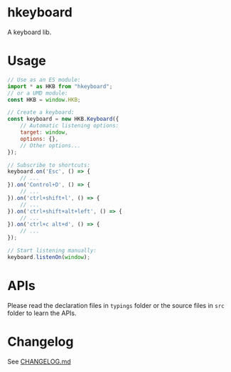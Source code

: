 # hkeyboard

A keyboard lib.

# Usage

```js
// Use as an ES module:
import * as HKB from "hkeyboard";
// or a UMD module:
const HKB = window.HKB;

// Create a keyboard:
const keyboard = new HKB.Keyboard({
    // Automatic listening options:
    target: window,
    options: {},
    // Other options...
});

// Subscribe to shortcuts:
keyboard.on('Esc', () => {
    // ...
}).on('Control+D', () => {
    // ...
}).on('ctrl+shift+l', () => {
    // ...
}).on('ctrl+shift+alt+left', () => {
    // ...
}).on('ctrl+c alt+d', () => {
    // ...
});

// Start listening manually:
keyboard.listenOn(window);
```

# APIs

Please read the declaration files in `typings` folder or the source files in `src` folder to learn the APIs.

# Changelog

See [CHANGELOG.md](CHANGELOG.md)
